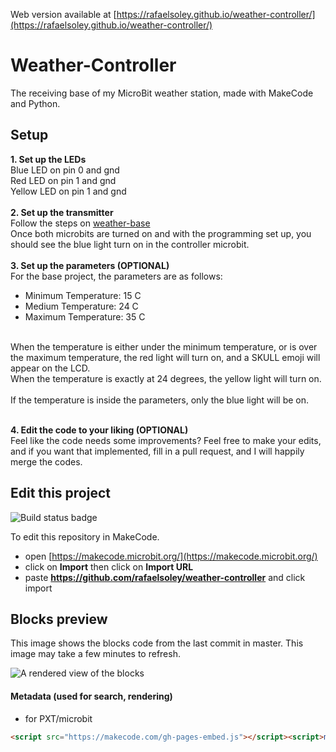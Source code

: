 Web version available at [https://rafaelsoley.github.io/weather-controller/](https://rafaelsoley.github.io/weather-controller/)

# Weather-Controller
The receiving base of my MicroBit weather station, made with MakeCode and Python.

## Setup
**1. Set up the LEDs**<br>
Blue LED on pin 0 and gnd<br>
Red LED on pin 1 and gnd<br>
Yellow LED on pin 1 and gnd<br>
<br>
**2. Set up the transmitter**<br>
Follow the steps on [weather-base](https://github.com/rafaelsoley/weather-base)<br>
Once both microbits are turned on and with the programming set up, you should see the blue light turn on in the controller microbit.
<br><br>
**3. Set up the parameters (OPTIONAL)**<br>
For the base project, the parameters are as follows:<br>
- Minimum Temperature: 15 C<br>
- Medium Temperature: 24 C<br>
- Maximum Temperature: 35 C<br>
<br>
When the temperature is either under the minimum temperature, or is over the maximum temperature, the red light will turn on, and a SKULL emoji will appear on the LCD.<br>
When the temperature is exactly at 24 degrees, the yellow light will turn on.<br>
<br>
If the temperature is inside the parameters, only the blue light will be on.<br>
<br>

**4. Edit the code to your liking (OPTIONAL)**<br>
Feel like the code needs some improvements? Feel free to make your edits, and if you want that implemented, fill in a pull request, and I will happily merge the codes.

## Edit this project
![Build status badge](https://github.com/rafaelsoley/weather-controller/workflows/MakeCode/badge.svg)

To edit this repository in MakeCode.

* open [https://makecode.microbit.org/](https://makecode.microbit.org/)
* click on **Import** then click on **Import URL**
* paste **https://github.com/rafaelsoley/weather-controller** and click import

## Blocks preview

This image shows the blocks code from the last commit in master.
This image may take a few minutes to refresh.

![A rendered view of the blocks](https://github.com/rafaelsoley/weather-controller/raw/master/.github/makecode/blocks.png)

#### Metadata (used for search, rendering)

* for PXT/microbit
```html
<script src="https://makecode.com/gh-pages-embed.js"></script><script>makeCodeRender("{{ site.makecode.home_url }}", "{{ site.github.owner_name }}/{{ site.github.repository_name }}");</script>
```
